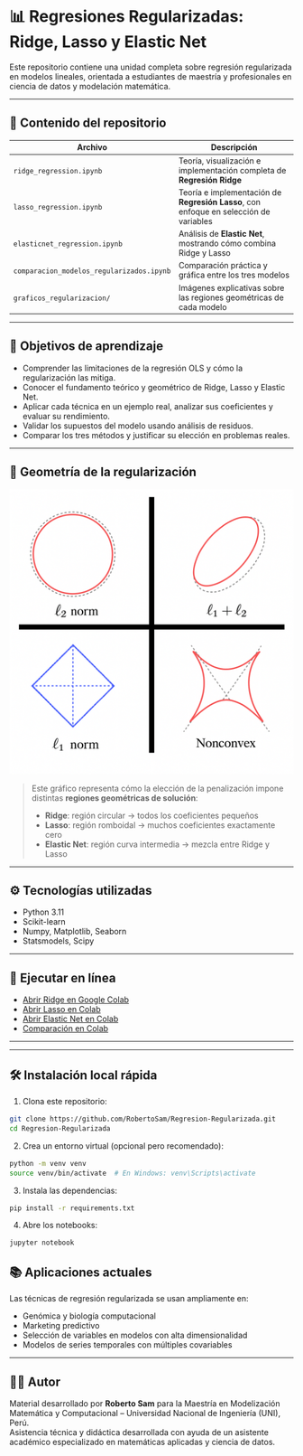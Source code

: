# 📊 Regresiones Regularizadas: Ridge, Lasso y Elastic Net

Este repositorio contiene una unidad completa sobre regresión regularizada en modelos lineales, orientada a estudiantes de maestría y profesionales en ciencia de datos y modelación matemática.

---

## 📁 Contenido del repositorio

| Archivo | Descripción |
|--------|-------------|
| `ridge_regression.ipynb` | Teoría, visualización e implementación completa de **Regresión Ridge** |
| `lasso_regression.ipynb` | Teoría e implementación de **Regresión Lasso**, con enfoque en selección de variables |
| `elasticnet_regression.ipynb` | Análisis de **Elastic Net**, mostrando cómo combina Ridge y Lasso |
| `comparacion_modelos_regularizados.ipynb` | Comparación práctica y gráfica entre los tres modelos |
| `graficos_regularizacion/` | Imágenes explicativas sobre las regiones geométricas de cada modelo |

---

## 🎯 Objetivos de aprendizaje

- Comprender las limitaciones de la regresión OLS y cómo la regularización las mitiga.
- Conocer el fundamento teórico y geométrico de Ridge, Lasso y Elastic Net.
- Aplicar cada técnica en un ejemplo real, analizar sus coeficientes y evaluar su rendimiento.
- Validar los supuestos del modelo usando análisis de residuos.
- Comparar los tres métodos y justificar su elección en problemas reales.

---

## 🧠 Geometría de la regularización

![Geometría de Ridge, Lasso y Elastic Net](graficos_regularizacion/A_2D_digital_illustration_displays_geometric_repre.png)

> Este gráfico representa cómo la elección de la penalización impone distintas **regiones geométricas de solución**:
> - **Ridge**: región circular → todos los coeficientes pequeños
> - **Lasso**: región romboidal → muchos coeficientes exactamente cero
> - **Elastic Net**: región curva intermedia → mezcla entre Ridge y Lasso

---

## ⚙️ Tecnologías utilizadas

- Python 3.11
- Scikit-learn
- Numpy, Matplotlib, Seaborn
- Statsmodels, Scipy

---

## 🚀 Ejecutar en línea

- [Abrir Ridge en Google Colab](https://colab.research.google.com/github/RobertoSam/Regresion-Regularizada/blob/main/ridge_regression.ipynb)
- [Abrir Lasso en Colab](https://colab.research.google.com/github/RobertoSam/Regresion-Regularizada/blob/main/lasso_regression.ipynb)
- [Abrir Elastic Net en Colab](https://colab.research.google.com/github/RobertoSam/Regresion-Regularizada/blob/main/elasticnet_regression.ipynb)
- [Comparación en Colab](https://colab.research.google.com/github/RobertoSam/Regresion-Regularizada/blob/main/comparacion_modelos_regularizados.ipynb)

---


---

## 🛠 Instalación local rápida

1. Clona este repositorio:
```bash
git clone https://github.com/RobertoSam/Regresion-Regularizada.git
cd Regresion-Regularizada
```

2. Crea un entorno virtual (opcional pero recomendado):
```bash
python -m venv venv
source venv/bin/activate  # En Windows: venv\Scripts\activate
```

3. Instala las dependencias:
```bash
pip install -r requirements.txt
```

4. Abre los notebooks:
```bash
jupyter notebook
```


## 📚 Aplicaciones actuales

Las técnicas de regresión regularizada se usan ampliamente en:

- Genómica y biología computacional
- Marketing predictivo
- Selección de variables en modelos con alta dimensionalidad
- Modelos de series temporales con múltiples covariables

---

## 👨‍🏫 Autor

Material desarrollado por **Roberto Sam** para la Maestría en Modelización Matemática y Computacional – Universidad Nacional de Ingeniería (UNI), Perú.  
Asistencia técnica y didáctica desarrollada con ayuda de un asistente académico especializado en matemáticas aplicadas y ciencia de datos.
